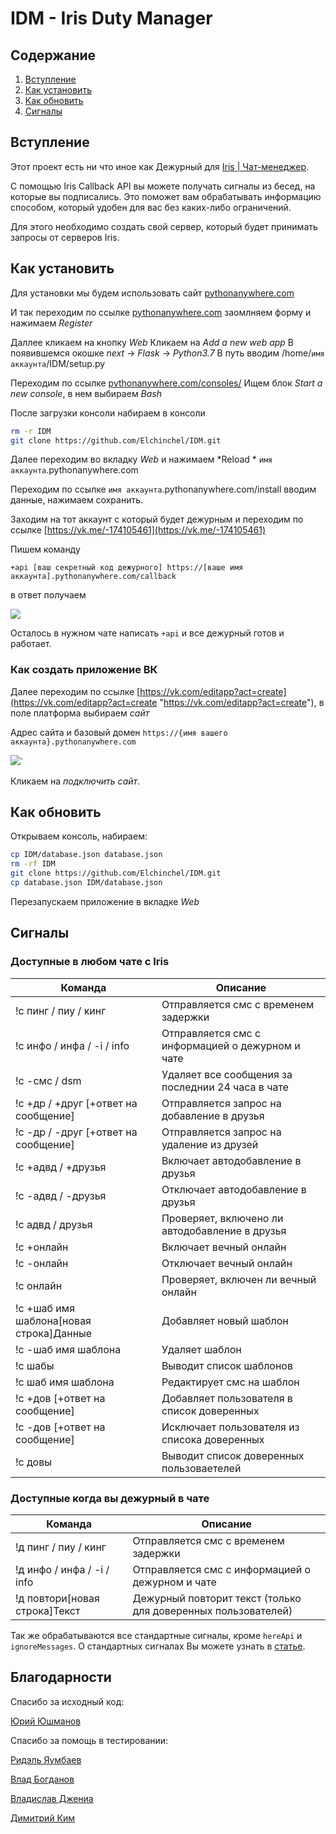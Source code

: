# IDM - Iris Duty Manager

## Содержание
1. [Вступление](https://github.com/LordRalInc/IDM#Вступление)
2. [Как установить](https://github.com/LordRalInc/IDM#Как-установить)
3. [Как обновить](https://github.com/LordRalInc/IDM#Как-обновить)
4. [Сигналы](https://github.com/LordRalInc/IDM#Сигналы)

## Вступление

Этот проект есть ни что иное как Дежурный для [Iris | Чат-менеджер](https://vk.com/iris_cm).

С помощью Iris Callback API вы можете получать сигналы из бесед, на которые вы подписались. Это поможет вам обрабатывать информацию способом, который удобен для вас без каких-либо ограничений.

Для этого необходимо создать свой сервер, который будет принимать запросы от серверов Iris.

## Как установить
Для установки мы будем использовать сайт [pythonanywhere.com](https://www.pythonanywhere.com/)

И так переходим по ссылке [pythonanywhere.com](https://www.pythonanywhere.com/registration/register/beginner/) заомлняем форму и нажимаем *Register*

Даллее кликаем на кнопку *Web*
Кликаем на *Add a new web app*
В появившемся окошке *next*  -> *Flask* -> *Python3.7*
В путь вводим /home/`имя аккаунта`/IDM/setup.py

Переходим по ссылке [pythonanywhere.com/consoles/](https://www.pythonanywhere.com/consoles/)
Ищем блок *Start a new console*, в нем выбираем *Bash*

После загрузки консоли набираем в консоли
```bash
rm -r IDM
git clone https://github.com/Elchinchel/IDM.git
```
Далее переходим во вкладку *Web* и нажимаем *Reload * `имя аккаунта`.pythonanywhere.com


Переходим по ссылке `имя аккаунта`.pythonanywhere.com/install вводим данные, нажимаем сохранить.

Заходим на тот аккаунт с который будет дежурным и переходим по ссылке [https://vk.me/-174105461](https://vk.me/-174105461)

Пишем команду
```
+api [ваш секретный код дежурного] https://[ваше имя аккаунта].pythonanywhere.com/callback
```
в ответ получаем 

[![](https://sun9-66.userapi.com/c200716/v200716076/5e9fa/Zn7Gk5YpZbk.jpg)](https://sun9-66.userapi.com/c200716/v200716076/5e9fa/Zn7Gk5YpZbk.jpg)

Осталось в нужном чате написать `+api` и все дежурный готов и работает.

### Как создать приложение ВК
Далее переходим по ссылке [https://vk.com/editapp?act=create](https://vk.com/editapp?act=create "https://vk.com/editapp?act=create"), в поле платформа выбираем *сайт*

Адрес сайта и базовый домен `https://{имя вашего аккаунта}.pythonanywhere.com`

[![](https://sun9-35.userapi.com/c854028/v854028210/1f14ef/nivEJzpzMZ4.jpg)](https://sun9-35.userapi.com/c854028/v854028210/1f14ef/nivEJzpzMZ4.jpg)`

Кликаем на *подключить сайт*.

## Как обновить

Открываем консоль, набираем:

```bash
cp IDM/database.json database.json
rm -rf IDM
git clone https://github.com/Elchinchel/IDM.git
cp database.json IDM/database.json
```

Перезапускаем приложение в вкладке *Web*

## Сигналы
### Доступные в любом чате с Iris

|Команда|Описание|
|---|---|
|!с пинг / пиу / кинг |Отправляется смс с временем задержки|
|!с инфо / инфа / -i / info |Отправляется смс с информацией о дежурном и чате|
|!с -смс / dsm |Удаляет все сообщения за последнии 24 часа в чате|
|!с +др / +друг [+ответ на сообщение] |Отправляется запрос на добавление в друзья|
|!с -др / -друг [+ответ на сообщение] |Отправляется запрос на удаление из друзей|
|!с +адвд / +друзья |Включает автодобавление в друзья|
|!с -адвд / -друзья |Отключает автодобавление в друзья|
|!с адвд / друзья |Проверяет, включено ли автодобавление в друзья|
|!с +онлайн |Включает вечный онлайн |
|!с -онлайн |Отключает вечный онлайн |
|!с онлайн |Проверяет, включен ли вечный онлайн |
|!с +шаб имя шаблона[новая строка]Данные | Добавляет новый шаблон |
|!с -шаб имя шаблона | Удаляет шаблон |
|!с шабы | Выводит список шаблонов |
|!с шаб имя шаблона | Редактирует смс на шаблон |
|!с +дов [+ответ на сообщение] | Добавляет пользователя в список доверенных |
|!с -дов [+ответ на сообщение] | Исключает пользователя из списока доверенных |
|!с довы | Выводит список доверенных пользоваетелей |

### Доступные когда вы дежурный в чате
|Команда|Описание|
|---|---|
|!д пинг / пиу / кинг | Отправляется смс с временем задержки|
|!д инфо / инфа / -i / info |Отправляется смс с информацией о дежурном и чате|
|!д повтори[новая строка]Текст| Дежурный повторит текст (только для доверенных пользователей) |

Так же обрабатываются все стандартные сигналы, кроме `hereApi` и `ignoreMessages`. О стандартных сигналах Вы можете узнать в [статье](https://vk.com/@iris_cm-api2).


## Благодарности

Спасибо за исходный код:

[Юрий Юшманов](https://vk.com/llordrall)

Спасибо за помощь в тестировании:

[Ридэль Яумбаев](https://vk.com/ss_20)

[Влад Богданов](https://vk.com/gamtz)

[Владислав Джениа](https://vk.com/klubnishhhka)

[Димитрий Ким](https://vk.com/iris_wolf)


